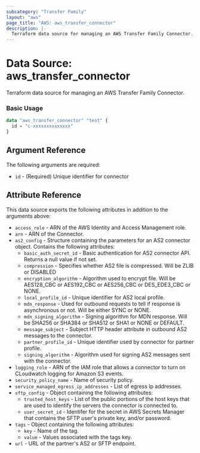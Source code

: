 ```yaml
---
subcategory: "Transfer Family"
layout: "aws"
page_title: "AWS: aws_transfer_connector"
description: |-
  Terraform data source for managing an AWS Transfer Family Connector.
---
```


# Data Source: aws_transfer_connector

Terraform data source for managing an AWS Transfer Family Connector.

### Basic Usage

```terraform
data "aws_transfer_connector" "test" {
  id = "c-xxxxxxxxxxxxxx"
}
```

## Argument Reference

The following arguments are required:

* `id` - (Required) Unique identifier for connector

## Attribute Reference

This data source exports the following attributes in addition to the arguments above:

* `access_role` - ARN of the AWS Identity and Access Management role.
* `arn` - ARN of the Connector.
* `as2_config` - Structure containing the parameters for an AS2 connector object. Contains the following attributes:
    * `basic_auth_secret_id` -  Basic authentication for AS2 connector API. Returns a null value if not set.
    * `compression` - Specifies whether AS2 file is compressed. Will be ZLIB or DISABLED
    * `encryption_algorithm` - Algorithm used to encrypt file. Will be AES128_CBC or AES192_CBC or AES256_CBC or DES_EDE3_CBC or NONE.
    * `local_profile_id` - Unique identifier for AS2 local profile.
    * `mdn_response` - Used for outbound requests to tell if response is asynchronous or not. Will be either SYNC or NONE.
    * `mdn_signing_algorithm` - Signing algorithm for MDN response. Will be SHA256 or SHA384 or SHA512 or SHA1 or NONE or DEFAULT.
    * `message_subject` - Subject HTTP header attribute in outbound AS2 messages to the connector.
    * `partner_profile_id` - Unique identifier used by connector for partner profile.
    * `signing_algorithm` - Algorithm used for signing AS2 messages sent with the connector.
* `logging_role` -  ARN of the IAM role that allows a connector to turn on CLoudwatch logging for Amazon S3 events.
* `security_policy_name` - Name of security policy.
* `service_managed_egress_ip_addresses` - List of egress Ip addresses.
* `sftp_config` - Object containing the following attributes:
    * `trusted_host_keys` - List of the public portions of the host keys that are used to identify the servers the connector is connected to.
    * `user_secret_id` - Identifer for the secret in AWS Secrets Manager that contains the SFTP user's private key, and/or password.
* `tags` - Object containing the following attributes:
    * `key` - Name of the tag.
    * `value` - Values associated with the tags key.
* `url` - URL of the partner's AS2 or SFTP endpoint.
